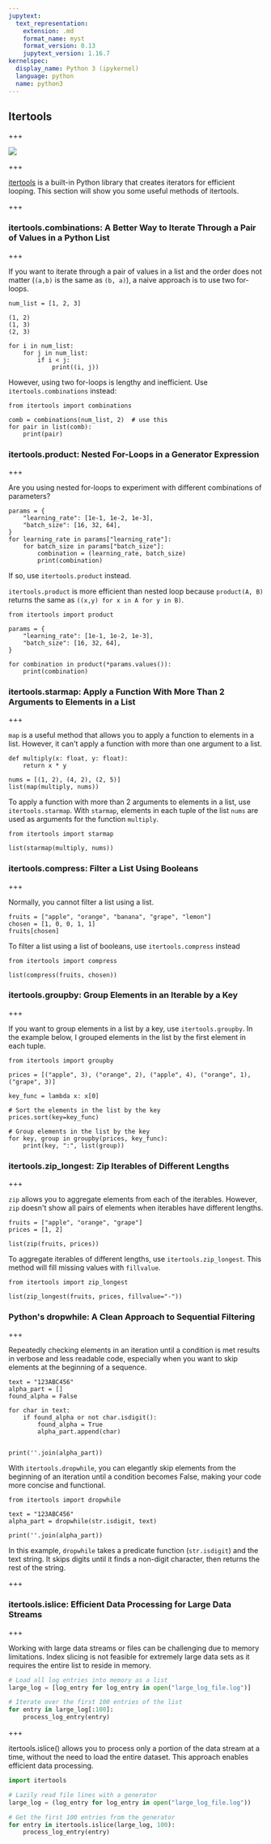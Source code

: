 ```yaml
---
jupytext:
  text_representation:
    extension: .md
    format_name: myst
    format_version: 0.13
    jupytext_version: 1.16.7
kernelspec:
  display_name: Python 3 (ipykernel)
  language: python
  name: python3
---
```


## Itertools

+++

![](../img/itertools.png)

+++

[itertools](https://docs.python.org/3/library/itertools.html) is a built-in Python library that creates iterators for efficient looping. This section will show you some useful methods of itertools.

+++

### itertools.combinations: A Better Way to Iterate Through a Pair of Values in a Python List

+++

If you want to iterate through a pair of values in a list and the order does not matter (`(a,b)` is the same as `(b, a)`), a naive approach is to use two for-loops.

```{code-cell} ipython3
num_list = [1, 2, 3]
```

```{code-cell} ipython3
(1, 2)
(1, 3)
(2, 3)
```

```{code-cell} ipython3
for i in num_list:
    for j in num_list:
        if i < j:
            print((i, j))
```

However, using two for-loops is lengthy and inefficient. Use `itertools.combinations` instead:

```{code-cell} ipython3
from itertools import combinations

comb = combinations(num_list, 2)  # use this
for pair in list(comb):
    print(pair)
```

### itertools.product: Nested For-Loops in a Generator Expression 

+++

Are you using nested for-loops to experiment with different combinations of parameters? 

```{code-cell} ipython3
params = {
    "learning_rate": [1e-1, 1e-2, 1e-3],
    "batch_size": [16, 32, 64],
}
for learning_rate in params["learning_rate"]:
    for batch_size in params["batch_size"]:
        combination = (learning_rate, batch_size)
        print(combination)
```

If so, use `itertools.product` instead.

`itertools.product` is more efficient than nested loop because `product(A, B)` returns the same as `((x,y) for x in A for y in B)`.

```{code-cell} ipython3
from itertools import product

params = {
    "learning_rate": [1e-1, 1e-2, 1e-3],
    "batch_size": [16, 32, 64],
}

for combination in product(*params.values()):
    print(combination)
```

### itertools.starmap: Apply a Function With More Than 2 Arguments to Elements in a List

+++

`map` is a useful method that allows you to apply a function to elements in a list. However, it can't apply a function with more than one argument to a list.

```{code-cell} ipython3
def multiply(x: float, y: float):
    return x * y
```

```{code-cell} ipython3
nums = [(1, 2), (4, 2), (2, 5)]
list(map(multiply, nums))
```

To apply a function with more than 2 arguments to elements in a list, use `itertools.starmap`. With `starmap`, elements in each tuple of the list `nums` are used as arguments for the function `multiply`.

```{code-cell} ipython3
from itertools import starmap

list(starmap(multiply, nums))
```

### itertools.compress: Filter a List Using Booleans

+++

Normally, you cannot filter a list using a list.

```{code-cell} ipython3
fruits = ["apple", "orange", "banana", "grape", "lemon"]
chosen = [1, 0, 0, 1, 1]
fruits[chosen]
```

To filter a list using a list of booleans, use `itertools.compress` instead 

```{code-cell} ipython3
from itertools import compress

list(compress(fruits, chosen))
```

### itertools.groupby: Group Elements in an Iterable by a Key

+++

If you want to group elements in a list by a key, use `itertools.groupby`. In the example below, I grouped elements in the list by the first element in each tuple. 

```{code-cell} ipython3
from itertools import groupby

prices = [("apple", 3), ("orange", 2), ("apple", 4), ("orange", 1), ("grape", 3)]

key_func = lambda x: x[0]

# Sort the elements in the list by the key
prices.sort(key=key_func)

# Group elements in the list by the key
for key, group in groupby(prices, key_func):
    print(key, ":", list(group))
```

### itertools.zip_longest: Zip Iterables of Different Lengths

+++

`zip` allows you to aggregate elements from each of the iterables. However, `zip` doesn't show all pairs of elements when iterables have different lengths. 

```{code-cell} ipython3
fruits = ["apple", "orange", "grape"]
prices = [1, 2]
```

```{code-cell} ipython3
list(zip(fruits, prices))
```

To aggregate iterables of different lengths, use `itertools.zip_longest`. This method will fill missing values with `fillvalue`.

```{code-cell} ipython3
from itertools import zip_longest
```

```{code-cell} ipython3
list(zip_longest(fruits, prices, fillvalue="-"))
```

### Python's dropwhile: A Clean Approach to Sequential Filtering

+++

Repeatedly checking elements in an iteration until a condition is met results in verbose and less readable code, especially when you want to skip elements at the beginning of a sequence.

```{code-cell} ipython3
text = "123ABC456"
alpha_part = []
found_alpha = False

for char in text:
    if found_alpha or not char.isdigit():
        found_alpha = True
        alpha_part.append(char)


print(''.join(alpha_part))
```

With `itertools.dropwhile`, you can elegantly skip elements from the beginning of an iteration until a condition becomes False, making your code more concise and functional.

```{code-cell} ipython3
from itertools import dropwhile

text = "123ABC456"
alpha_part = dropwhile(str.isdigit, text)

print(''.join(alpha_part))
```

In this example, `dropwhile` takes a predicate function (`str.isdigit`) and the text string. It skips digits until it finds a non-digit character, then returns the rest of the string. 

+++

### itertools.islice: Efficient Data Processing for Large Data Streams

+++

Working with large data streams or files can be challenging due to memory limitations. Index slicing is not feasible for extremely large data sets as it requires the entire list to reside in memory.

```python
# Load all log entries into memory as a list
large_log = [log_entry for log_entry in open("large_log_file.log")]

# Iterate over the first 100 entries of the list
for entry in large_log[:100]:
    process_log_entry(entry)
```

+++

itertools.islice() allows you to process only a portion of the data stream at a time, without the need to load the entire dataset. This approach enables efficient data processing.


```python
import itertools

# Lazily read file lines with a generator
large_log = (log_entry for log_entry in open("large_log_file.log"))

# Get the first 100 entries from the generator
for entry in itertools.islice(large_log, 100):
    process_log_entry(entry)
```
